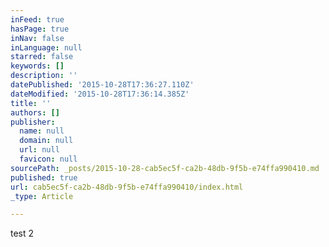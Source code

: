 ```yaml
---
inFeed: true
hasPage: true
inNav: false
inLanguage: null
starred: false
keywords: []
description: ''
datePublished: '2015-10-28T17:36:27.110Z'
dateModified: '2015-10-28T17:36:14.385Z'
title: ''
authors: []
publisher:
  name: null
  domain: null
  url: null
  favicon: null
sourcePath: _posts/2015-10-28-cab5ec5f-ca2b-48db-9f5b-e74ffa990410.md
published: true
url: cab5ec5f-ca2b-48db-9f5b-e74ffa990410/index.html
_type: Article

---
```

test 2